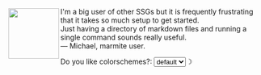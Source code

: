 <div class="grid" style="display: flex;">

<div style="align-content: center;">
    <img src="https://github.com/rochacbruno/marmite/raw/main/assets/_resized/logo_160x120.png" width="100" align="left" >
</div>

<div>

>>>
I'm a big user of other SSGs but it is frequently frustrating that it takes so much setup to get started.  
Just having a directory of markdown files and running a single command sounds really useful.  
&mdash; Michael, marmite user.
>>>

<div style="padding-bottom:0;">
Do you like colorschemes?:  <select name="colorscheme" class="colorscheme-toggle"><option value="default">default</option></select><span class="theme-toggle secondary" title="dark mode">&#9789;</span>
</div>

</div>

</div>
